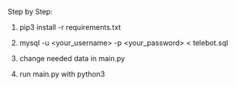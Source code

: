 Step by Step:

1. pip3 install -r requirements.txt

2. mysql -u <your_username> -p <your_password> < telebot.sql

3. change needed data in main.py

4. run main.py with python3